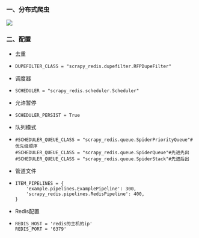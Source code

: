 ### 一、分布式爬虫

![](http://tp.jikedaohang.com/20191118222927_5BdHwo_5c178bee8f486.jpeg)

### 二、配置

- 去重

- ```
  DUPEFILTER_CLASS = "scrapy_redis.dupefilter.RFPDupeFilter"
  ```

- 调度器

- ```
  SCHEDULER = "scrapy_redis.scheduler.Scheduler"
  ```

- 允许暂停

- ```
  SCHEDULER_PERSIST = True
  ```

  

- 队列模式

- ```
  #SCHEDULER_QUEUE_CLASS = "scrapy_redis.queue.SpiderPriorityQueue"# 优先级顺序
  #SCHEDULER_QUEUE_CLASS = "scrapy_redis.queue.SpiderQueue"#先进先出
  #SCHEDULER_QUEUE_CLASS = "scrapy_redis.queue.SpiderStack"#先进后出
  
  ```

  

- 管道文件

- ```
  ITEM_PIPELINES = {
      'example.pipelines.ExamplePipeline': 300,
      'scrapy_redis.pipelines.RedisPipeline': 400,
  }
  ```

  

- Redis配置

- ```
  REDIS_HOST = 'redis的主机的ip'
  REDIS_PORT = '6379'
  ```

  